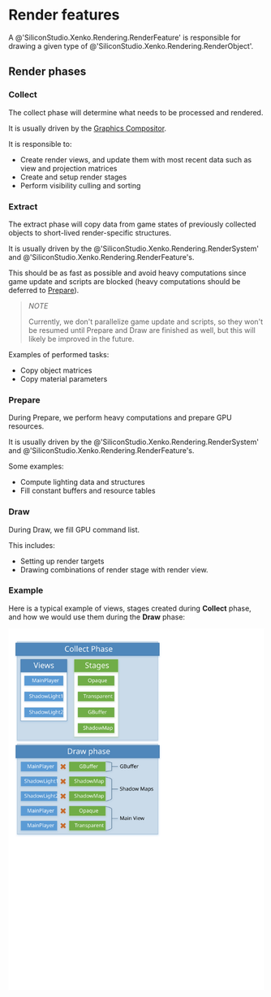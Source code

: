 # Render features

A @'SiliconStudio.Xenko.Rendering.RenderFeature' is responsible for drawing a given type of @'SiliconStudio.Xenko.Rendering.RenderObject'.

## Render phases

### Collect

The collect phase will determine what needs to be processed and rendered.

It is usually driven by the [Graphics Compositor](../graphics-compositor/index.md).

It is responsible to:
* Create render views, and update them with most recent data such as view and projection matrices
* Create and setup render stages
* Perform visibility culling and sorting

### Extract

The extract phase will copy data from game states of previously collected objects to short-lived render-specific structures.

It is usually driven by the @'SiliconStudio.Xenko.Rendering.RenderSystem' and @'SiliconStudio.Xenko.Rendering.RenderFeature's.

This should be as fast as possible and avoid heavy computations since game update and scripts are blocked (heavy computations should be deferred to [Prepare](#prepare)).

> *NOTE*
>
> Currently, we don't parallelize game update and scripts, so they won't be resumed until Prepare and Draw are finished as well, but this will likely be improved in the future.

Examples of performed tasks:
* Copy object matrices
* Copy material parameters

### Prepare

During Prepare, we perform heavy computations and prepare GPU resources.

It is usually driven by the @'SiliconStudio.Xenko.Rendering.RenderSystem' and @'SiliconStudio.Xenko.Rendering.RenderFeature's.

Some examples:
* Compute lighting data and structures
* Fill constant buffers and resource tables

### Draw

During Draw, we fill GPU command list.

This includes:
* Setting up render targets
* Drawing combinations of render stage with render view.

### Example

Here is a typical example of views, stages created during **Collect** phase, and how we would use them during the **Draw** phase:

![media/render-features-draw-example.svg](media/render-features-draw-example.svg)
